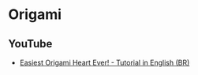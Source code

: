# Origami
## YouTube
* [Easiest Origami Heart Ever! - Tutorial in English (BR)](https://www.youtube.com/watch?v=Z-BIL6p1Te8)
